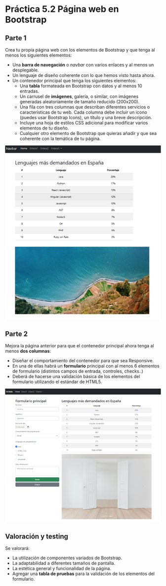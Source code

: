 # Práctica 5.2 Página web en Bootstrap

## Parte 1

Crea tu propia página web con los elementos de Bootstrap y que tenga al menos los siguientes elementos:
-   Una **barra de navegación** o *navbar* con varios enlaces y al menos un desplegable.
-   Un lenguaje de diseño coherente con lo que hemos visto hasta ahora.
-   Un contenedor principal que tenga los siguientes elementos:
    - Una **tabla** formateada en Bootstrap con datos y al menos 10 entradas.
    - Un carrusel de **imágenes**, galería, o similar, con imágenes generadas aleatoriamente de tamaño reducido (200x200).
    - Una fila con tres columnas que describan diferentes servicios o características de tu web. Cada columna debe incluir un icono (puedes usar Bootstrap Icons), un título y una breve descripción.
    - Incluye una hoja de estilos CSS adicional para modificar varios elementos de tu diseño.
    - Cualquier otro elemento de Bootstrap que quieras añadir y que sea coherente con la temática de tu página.

![](media/EjercicioBootstrap1.png)

## Parte 2

Mejora la página anterior para que el contenedor principal ahora tenga al menos **dos columnas**:
- Diseñar el comportamiento del contenedor para que sea Responsive.
- En una de ellas habrá un **formulario** principal con al menos 6 elementos de formulario (distintos campos de entrada, controles, checks..)
- Deberá de hacerse una validación básica de los elementos del formulario utilizando el estándar de HTML5.

![](media/EjercicioBootstrap2.png)


## Valoración y testing

Se valorará:
- La utilización de componentes variados de Bootstrap.
- La adaptabilidad a diferentes tamaños de pantalla.
- La estética general y funcionalidad de la página.
- Agregar una **tabla de pruebas** para la validación de los elementos del formulario.
